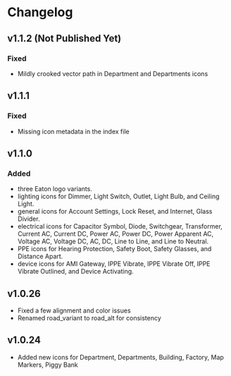 # Changelog

## v1.1.2 (Not Published Yet)

### Fixed

-   Mildly crooked vector path in Department and Departments icons

## v1.1.1

### Fixed

-   Missing icon metadata in the index file

## v1.1.0

### Added

-   three Eaton logo variants.
-   lighting icons for Dimmer, Light Switch, Outlet, Light Bulb, and Ceiling Light.
-   general icons for Account Settings, Lock Reset, and Internet, Glass Divider.
-   electrical icons for Capacitor Symbol, Diode, Switchgear, Transformer, Current AC, Current DC, Power AC, Power DC, Power Apparent AC, Voltage AC, Voltage DC, AC, DC, Line to Line, and Line to Neutral.
-   PPE icons for Hearing Protection, Safety Boot, Safety Glasses, and Distance Apart.
-   device icons for AMI Gateway, IPPE Vibrate, IPPE Vibrate Off, IPPE Vibrate Outlined, and Device Activating.

## v1.0.26

-   Fixed a few alignment and color issues
-   Renamed road_variant to road_alt for consistency

## v1.0.24

-   Added new icons for Department, Departments, Building, Factory, Map Markers, Piggy Bank

